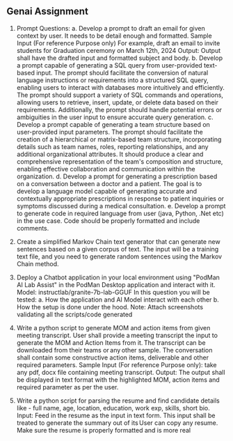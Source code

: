 ## Genai Assignment

1. Prompt Questions:
a. Develop a prompt to draft an email for given context by user. It needs to be detail enough and 
formatted.
Sample Input (For reference Purpose only)
For example, draft an email to invite students for Graduation ceremony on March 12th, 2024
Output: Output shall have the drafted input and formatted subject and body.
b. Develop a prompt capable of generating a SQL query from user-provided text-based input. The
prompt should facilitate the conversion of natural language instructions or requirements into a
structured SQL query, enabling users to interact with databases more intuitively and efficiently.
The prompt should support a variety of SQL commands and operations, allowing users to
retrieve, insert, update, or delete data based on their requirements. Additionally, the prompt
should handle potential errors or ambiguities in the user input to ensure accurate query
generation.
c. Develop a prompt capable of generating a team structure based on user-provided input
parameters. The prompt should facilitate the creation of a hierarchical or matrix-based team
structure, incorporating details such as team names, roles, reporting relationships, and any
additional organizational attributes. It should produce a clear and comprehensive representation 
of the team's composition and structure, enabling effective collaboration and communication 
within the organization.
d. Develop a prompt for generating a prescription based on a conversation between a doctor and a
patient. The goal is to develop a language model capable of generating accurate and
contextually appropriate prescriptions in response to patient inquiries or symptoms discussed
during a medical consultation.
e. Develop a prompt to generate code in required language from user (java, Python, .Net etc) in
the use case. Code should be properly formatted and include comments.

2. Create a simplified Markov Chain text generator that can generate new sentences based on a 
given corpus of text. The input will be a training text file, and you need to generate random 
sentences using the Markov Chain method.

3. Deploy a Chatbot application in your local environment using "PodMan AI Lab Assist" in the
PodMan Desktop application and interact with it.
Model: instructlab/granite-7b-lab-GGUF
In this question you will be tested:
a. How the application and AI Model interact with each other
b. How the setup is done under the hood.
Note: Attach screenshots validating all the scripts/code generated

4. Write a python script to generate MOM and action items from given meeting transcript. 
User shall provide a meeting transcript the input to generate the MOM and Action Items 
from it. The transcript can be downloaded from their teams or any other sample. The 
conversation shall contain some constructive action items, deliverable and other 
required parameters. Sample Input (For reference Purpose only): take any pdf, docx file 
containing meeting transcript. Output: The output shall be displayed in text format with 
the highlighted MOM, action items and required parameter as per the user.

5. Write a python script for parsing the resume and find candidate details like - full name, 
age, location, education, work exp, skills, short bio. Input: Feed in the resume as the 
input in text form. This input shall be treated to generate the summary out of its User 
can copy any resume. Make sure the resume is properly formatted and is more real